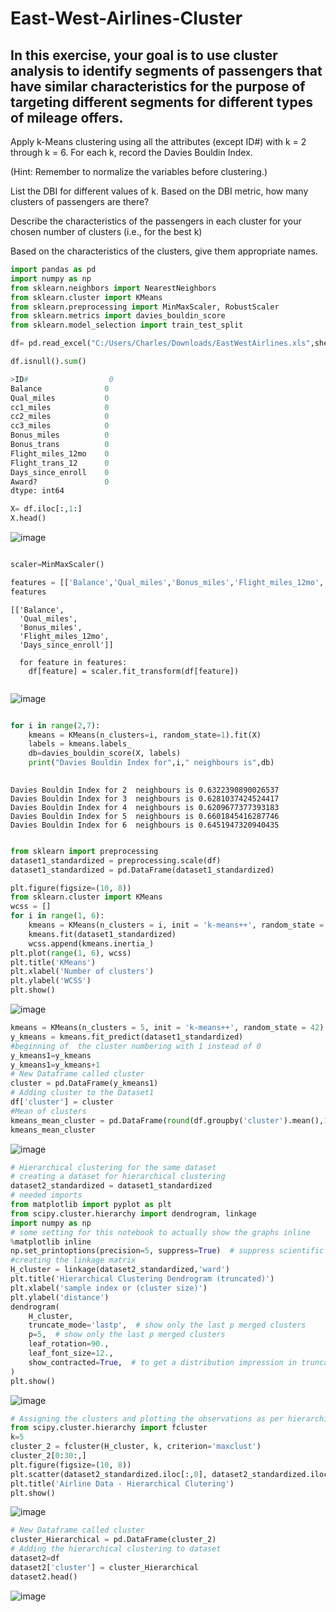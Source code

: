 # East-West-Airlines-Cluster
## In this exercise, your goal is to use cluster analysis to identify segments of passengers that have similar characteristics for the purpose of targeting different segments for different types of mileage offers. 
Apply k-Means clustering using all the attributes (except ID#) with k = 2 through k = 6. For each k, record the Davies Bouldin Index.

(Hint: Remember to normalize the variables before clustering.)

List the DBI for different values of k. Based on the DBI metric, how many clusters of passengers are there?

Describe the characteristics of the passengers in each cluster for your chosen number of clusters (i.e., for the best k)

Based on the characteristics of the clusters, give them appropriate names.


```python
import pandas as pd
import numpy as np
from sklearn.neighbors import NearestNeighbors
from sklearn.cluster import KMeans
from sklearn.preprocessing import MinMaxScaler, RobustScaler
from sklearn.metrics import davies_bouldin_score
from sklearn.model_selection import train_test_split

df= pd.read_excel("C:/Users/Charles/Downloads/EastWestAirlines.xls",sheet_name="data")

df.isnull().sum()

>ID#                  0
Balance              0
Qual_miles           0
cc1_miles            0
cc2_miles            0
cc3_miles            0
Bonus_miles          0
Bonus_trans          0
Flight_miles_12mo    0
Flight_trans_12      0
Days_since_enroll    0
Award?               0
dtype: int64

X= df.iloc[:,1:]
X.head()
```
![image](https://user-images.githubusercontent.com/61456930/82120111-ca46bc80-9751-11ea-9f51-466419f133b4.PNG)

```python

scaler=MinMaxScaler()

features = [['Balance','Qual_miles','Bonus_miles','Flight_miles_12mo','Days_since_enroll']]
features
```
```
[['Balance',
  'Qual_miles',
  'Bonus_miles',
  'Flight_miles_12mo',
  'Days_since_enroll']]
  
  for feature in features:
    df[feature] = scaler.fit_transform(df[feature])
    
```
![image](https://user-images.githubusercontent.com/61456930/82120281-e565fc00-9752-11ea-8e28-b50bf49cd402.PNG)

```python

for i in range(2,7):
    kmeans = KMeans(n_clusters=i, random_state=1).fit(X)
    labels = kmeans.labels_
    db=davies_bouldin_score(X, labels)
    print("Davies Bouldin Index for",i," neighbours is",db)
    
```

```
Davies Bouldin Index for 2  neighbours is 0.6322390890026537
Davies Bouldin Index for 3  neighbours is 0.6281037424524417
Davies Bouldin Index for 4  neighbours is 0.6209677377393183
Davies Bouldin Index for 5  neighbours is 0.6601845416287746
Davies Bouldin Index for 6  neighbours is 0.6451947320940435
```

```python

from sklearn import preprocessing
dataset1_standardized = preprocessing.scale(df)
dataset1_standardized = pd.DataFrame(dataset1_standardized)
````

```python
plt.figure(figsize=(10, 8))
from sklearn.cluster import KMeans
wcss = []
for i in range(1, 6):
    kmeans = KMeans(n_clusters = i, init = 'k-means++', random_state = 42)
    kmeans.fit(dataset1_standardized)
    wcss.append(kmeans.inertia_)
plt.plot(range(1, 6), wcss)
plt.title('KMeans')
plt.xlabel('Number of clusters')
plt.ylabel('WCSS')
plt.show()
```
![image](https://user-images.githubusercontent.com/61456930/82131539-2a664e80-97a4-11ea-9432-a12487b19a7e.PNG)

```python
kmeans = KMeans(n_clusters = 5, init = 'k-means++', random_state = 42)
y_kmeans = kmeans.fit_predict(dataset1_standardized)
#beginning of  the cluster numbering with 1 instead of 0
y_kmeans1=y_kmeans
y_kmeans1=y_kmeans+1
# New Dataframe called cluster
cluster = pd.DataFrame(y_kmeans1)
# Adding cluster to the Dataset1
df['cluster'] = cluster
#Mean of clusters
kmeans_mean_cluster = pd.DataFrame(round(df.groupby('cluster').mean(),1))
kmeans_mean_cluster
```
![image](https://user-images.githubusercontent.com/61456930/82131561-6f8a8080-97a4-11ea-8240-4effcf1d361e.PNG)

```python
# Hierarchical clustering for the same dataset
# creating a dataset for hierarchical clustering
dataset2_standardized = dataset1_standardized
# needed imports
from matplotlib import pyplot as plt
from scipy.cluster.hierarchy import dendrogram, linkage
import numpy as np
# some setting for this notebook to actually show the graphs inline
%matplotlib inline
np.set_printoptions(precision=5, suppress=True)  # suppress scientific float notation
#creating the linkage matrix
H_cluster = linkage(dataset2_standardized,'ward')
plt.title('Hierarchical Clustering Dendrogram (truncated)')
plt.xlabel('sample index or (cluster size)')
plt.ylabel('distance')
dendrogram(
    H_cluster,
    truncate_mode='lastp',  # show only the last p merged clusters
    p=5,  # show only the last p merged clusters
    leaf_rotation=90.,
    leaf_font_size=12.,
    show_contracted=True,  # to get a distribution impression in truncated branches
)
plt.show()
```
![image](https://user-images.githubusercontent.com/61456930/82131675-a8772500-97a5-11ea-98ec-656198f50c54.PNG)

```python
# Assigning the clusters and plotting the observations as per hierarchical clustering
from scipy.cluster.hierarchy import fcluster
k=5
cluster_2 = fcluster(H_cluster, k, criterion='maxclust')
cluster_2[0:30:,]
plt.figure(figsize=(10, 8))
plt.scatter(dataset2_standardized.iloc[:,0], dataset2_standardized.iloc[:,1],c=cluster_2, cmap='prism')  # plot points with cluster dependent colors
plt.title('Airline Data - Hierarchical Clutering')
plt.show()
```
![image](https://user-images.githubusercontent.com/61456930/82131676-ae6d0600-97a5-11ea-8abb-b3b6773014fa.PNG)

```python
# New Dataframe called cluster
cluster_Hierarchical = pd.DataFrame(cluster_2)
# Adding the hierarchical clustering to dataset
dataset2=df
dataset2['cluster'] = cluster_Hierarchical
dataset2.head()
```
![image](https://user-images.githubusercontent.com/61456930/82131677-b0cf6000-97a5-11ea-9924-4efb2a9d14f1.PNG)
